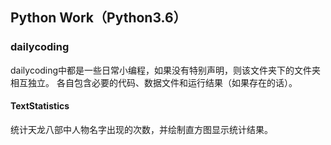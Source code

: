 ## Python Work（Python3.6）
### dailycoding
dailycoding中都是一些日常小编程，如果没有特别声明，则该文件夹下的文件夹相互独立。
各自包含必要的代码、数据文件和运行结果（如果存在的话）。
#### TextStatistics
统计天龙八部中人物名字出现的次数，并绘制直方图显示统计结果。